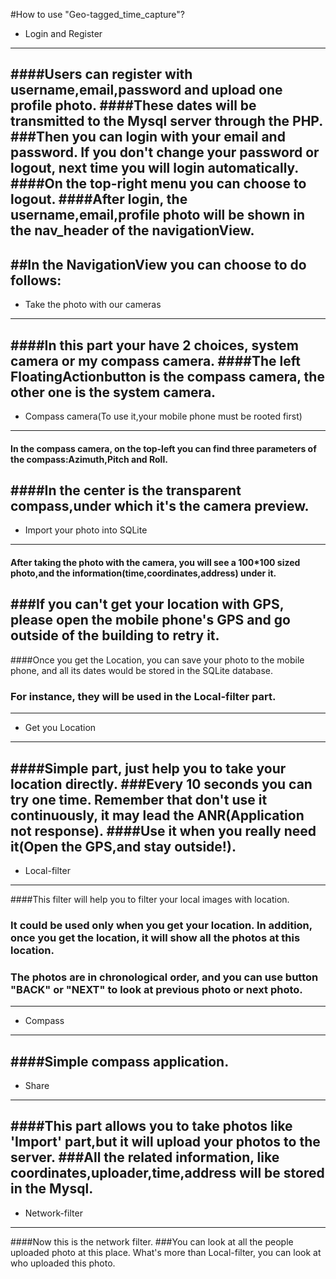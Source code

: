 #How to use "Geo-tagged_time_capture"?

- Login and Register 
 ---
 
####Users can register with username,email,password and upload one profile photo. 
####These dates will be transmitted to the Mysql server through the PHP. 
###Then you can login with your email and password. If you don't change your password or logout, next time you will login automatically.
####On the top-right menu you can choose to logout.
####After login, the username,email,profile photo will be shown in the nav_header of the navigationView.
 ---
 
##In the NavigationView you can choose to do follows:
 ---
  

- Take the photo with our cameras
---


####In this part your have 2 choices, system camera or my compass camera. 
####The left FloatingActionbutton is the compass camera, the other one is the system camera. 
--- 

- Compass camera(To use it,your mobile phone must be rooted first)
 ---
 
#### In the compass camera, on the top-left you can find three parameters of the compass:Azimuth,Pitch and Roll. 
####In the center is the transparent compass,under which it's the camera preview.
 ---

- Import your photo into SQLite
 ---
 
#### After taking the photo with the camera, you will see a 100*100 sized photo,and the information(time,coordinates,address) under it. 
###If you can't get your location with GPS, please open the mobile phone's GPS and go outside of the building to retry it.
---

####Once you get the Location, you can save your photo to the mobile phone, and all its dates would be stored in the SQLite database.
### For instance, they will be used in the Local-filter part.

---

 - Get you Location
 ---
 
####Simple part, just help you to take your location directly.
###Every 10 seconds you can try one time. Remember that don't use it continuously, it may lead the ANR(Application not response). 
####Use it when you really need it(Open the GPS,and stay outside!).
---
- Local-filter
 ---
 
####This filter will help you to filter your local images with location.
### It could be used only when you get your location. In addition, once you get the location, it will show all the photos at this location.
### The photos are in chronological order, and you can use button "BACK" or "NEXT" to look at previous  photo or next photo.
---
- Compass
 ---
 
####Simple compass application.
---
- Share
 ---
 
####This part allows you to take photos like 'Import' part,but it will upload your photos to the server. 
###All the related information, like coordinates,uploader,time,address will be stored in the Mysql.
---
- Network-filter
 ---
 
####Now this is the network filter.
###You can look at all the people uploaded photo at this place. What's more than Local-filter, you can look at who uploaded this photo.

 
 
